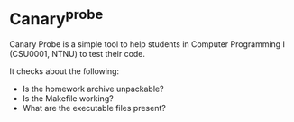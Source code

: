 # Canary<sup>probe</sup>

Canary Probe is a simple tool to help students in Computer Programming I (CSU0001, NTNU) to test their code.

It checks about the following:

- Is the homework archive unpackable?
- Is the Makefile working?
- What are the executable files present?
